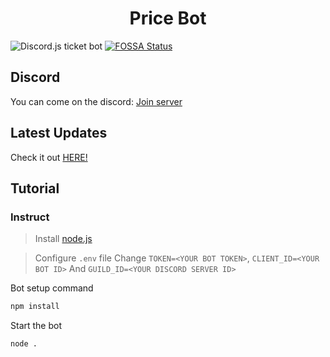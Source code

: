 <h1 align="center">Price Bot</h1>



![Discord.js ticket bot](https://i.imgur.com/0udRy3r.png)
[![FOSSA Status](https://app.fossa.com/api/projects/git%2Bgithub.com%2FSayrix%2FTicket-Bot.svg?type=shield)](https://app.fossa.com/projects/git%2Bgithub.com%2FSayrix%2FTicket-Bot/refs/branch/main/1f697957b606810be09fce49ff5e4a6dd9d2b499/preview)
## Discord

You can come on the discord: [Join server](https://discord.gg/legitvn)

## Latest Updates

Check it out [HERE!](https://github.com/duyvanmaster/Price-Bot/)

## Tutorial

### Instruct
> Install [node.js](https://nodejs.org/en/download/)

> Configure `.env` file Change `TOKEN=<YOUR BOT TOKEN>`, `CLIENT_ID=<YOUR BOT ID>` And `GUILD_ID=<YOUR DISCORD SERVER ID>`

Bot setup command
```sh
npm install
```
Start the bot
```sh
node .
```
